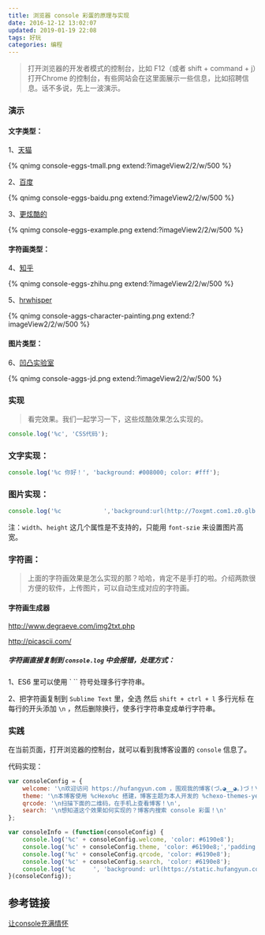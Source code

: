 ```yaml
---
title: 浏览器 console 彩蛋的原理与实现
date: 2016-12-12 13:02:07
updated: 2019-01-19 22:08
tags: 好玩
categories: 编程
---
```


> 打开浏览器的开发者模式的控制台，比如 F12（或者 shift + command + j）打开Chrome 的控制台，有些网站会在这里面展示一些信息，比如招聘信息。话不多说，先上一波演示。

### 演示

#### 文字类型：

1、[天猫](https://www.tmall.com)

{% qnimg console-eggs-tmall.png extend:?imageView2/2/w/500 %}

<!--more-->

2、[百度](https://www.baidu.com)

{% qnimg console-eggs-baidu.png extend:?imageView2/2/w/500 %}

3、[更炫酷的](http://stackoverflow.com/questions/7505623/colors-in-javascript-console)

{% qnimg console-eggs-example.png extend:?imageView2/2/w/500 %}

#### 字符画类型：

4、[知乎](https://www.zhihu.com)

{% qnimg console-eggs-zhihu.png extend:?imageView2/2/w/500 %}

5、[hrwhisper](https://www.hrwhisper.me/site-console-log/)

{% qnimg console-aggs-character-painting.png extend:?imageView2/2/w/500 %}

#### 图片类型：

6、[凹凸实验室](http://labs.qiang.it/qqpai/test/wcn/console/console.html)

{% qnimg console-aggs-jd.png extend:?imageView2/2/w/500 %}

### 实现
>看完效果。我们一起学习一下，这些炫酷效果怎么实现的。

```javascript
console.log('%c', 'CSS代码');
```

### 文字实现：

```javascript
console.log('%c 你好！', 'background: #008000; color: #fff');
```

### 图片实现：

```javascript
console.log('%c            ','background:url(http://7oxgmt.com1.z0.glb.clouddn.com/wp-content/themes/VicSugar-wordpress/public/img/face.jpg) no-repeat left center;font-size:200px');
```

注：`width`、`height` 这几个属性是不支持的，只能用 `font-szie` 来设置图片高宽。

### 字符画：

>上面的字符画效果是怎么实现的那？哈哈，肯定不是手打的啦。介绍两款很方便的软件，上传图片，可以自动生成对应的字符画。

#### 字符画生成器

http://www.degraeve.com/img2txt.php

http://picascii.com/


##### 字符画直接复制到 `console.log` 中会报错，处理方式：

1、ES6 里可以使用  ` ``  符号处理多行字符串。

2、把字符画复制到 `Sublime Text` 里，全选 然后 `shift + ctrl + l` 多行光标 在每行的开头添加 `\n` ，然后删除换行，使多行字符串变成单行字符串。


### 实践

在当前页面，打开浏览器的控制台，就可以看到我博客设置的 `console` 信息了。

代码实现：

```js
var consoleConfig = {
    welcome: '\n欢迎访问 https://hufangyun.com ，围观我的博客(づ｡◕‿‿◕｡)づ！\n',
    theme: '\n本博客使用 %cHexo%c 搭建，博客主题为本人开发的 %chexo-themes-yearn%c ~~~ 🎉🎉🎉 \n\n源码 https://github.com/Youthink/hexo-themes-yearn \n\n如果喜欢可以 star 支持一下 ❤️~\n',
    qrcode: '\n扫描下面的二维码，在手机上查看博客！\n',
    search: '\n想知道这个效果如何实现的？博客内搜索 console 彩蛋！\n'
};

var consoleInfo = (function(consoleConfig) {
    console.log('%c' + consoleConfig.welcome, 'color: #6190e8');
    console.log('%c' + consoleConfig.theme, 'color: #6190e8;','padding: 0 5px;color: #fff;background: #6190e8;','color: #6190e8;','padding: 0 5px;color: #fff;background: #6190e8;','color: #6190e8;');
    console.log('%c' + consoleConfig.qrcode, 'color: #6190e8');
    console.log('%c' + consoleConfig.search, 'color: #6190e8');
    console.log('%c     ', 'background: url(https://static.hufangyun.com/blog-url-qrcode-180-180.png) no-repeat left center;font-size: 180px;');
}(consoleConfig));
```

## 参考链接

[让console充满情怀](https://aotu.io/notes/2016/06/22/An-interesting-experience-on-console/)
